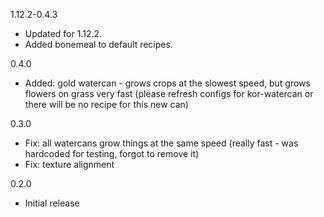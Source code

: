 1.12.2-0.4.3

  * Updated for 1.12.2.
  * Added bonemeal to default recipes.

0.4.0

  * Added: gold watercan - grows crops at the slowest speed, but grows flowers on grass very fast (please refresh configs for kor-watercan or there will be no recipe for this new can)

0.3.0

  * Fix: all watercans grow things at the same speed (really fast - was hardcoded for testing, forgot to remove it)
  * Fix: texture alignment

0.2.0

  * Initial release